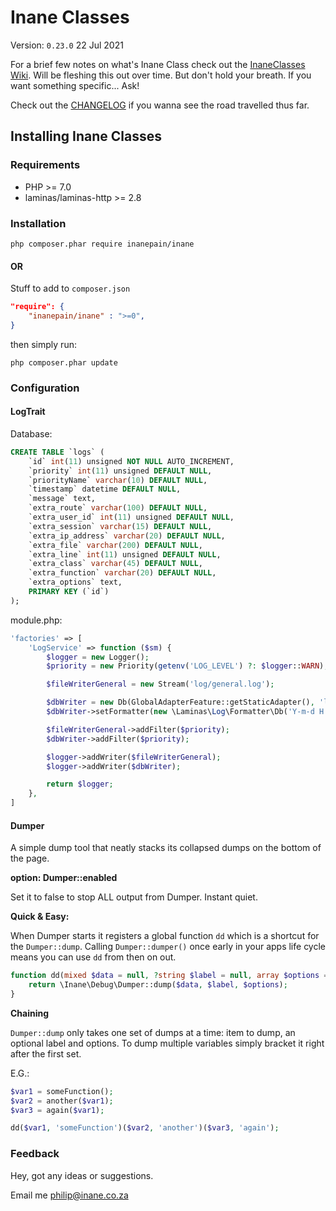 # Inane Classes

Version: `0.23.0` 22 Jul 2021

For a brief few notes on what's Inane Class check out the [InaneClasses Wiki](https://git.inane.co.za:3000/Inane/tools/wiki "InaneClasses Wiki"). Will be fleshing this out over time. But don't hold your breath. If you want something specific... Ask!

Check out the [CHANGELOG](CHANGELOG.md) if you wanna see the road travelled thus far.

## Installing Inane Classes

### Requirements

- PHP \>= 7.0
- laminas/laminas-http >= 2.8

### Installation

```shell
php composer.phar require inanepain/inane
```

#### OR

Stuff to add to `composer.json`

```json
"require": {
    "inanepain/inane" : ">=0",
}
```

then simply run:

```shell
php composer.phar update
```

### Configuration

#### LogTrait

Database:

```sql
CREATE TABLE `logs` (
    `id` int(11) unsigned NOT NULL AUTO_INCREMENT,
    `priority` int(11) unsigned DEFAULT NULL,
    `priorityName` varchar(10) DEFAULT NULL,
    `timestamp` datetime DEFAULT NULL,
    `message` text,
    `extra_route` varchar(100) DEFAULT NULL,
    `extra_user_id` int(11) unsigned DEFAULT NULL,
    `extra_session` varchar(15) DEFAULT NULL,
    `extra_ip_address` varchar(20) DEFAULT NULL,
    `extra_file` varchar(200) DEFAULT NULL,
    `extra_line` int(11) unsigned DEFAULT NULL,
    `extra_class` varchar(45) DEFAULT NULL,
    `extra_function` varchar(20) DEFAULT NULL,
    `extra_options` text,
    PRIMARY KEY (`id`)
);
```

module.php:

```php
'factories' => [
    'LogService' => function ($sm) {
        $logger = new Logger();
        $priority = new Priority(getenv('LOG_LEVEL') ?: $logger::WARN);

        $fileWriterGeneral = new Stream('log/general.log');

        $dbWriter = new Db(GlobalAdapterFeature::getStaticAdapter(), 'logs');
        $dbWriter->setFormatter(new \Laminas\Log\Formatter\Db('Y-m-d H:i:s'));

        $fileWriterGeneral->addFilter($priority);
        $dbWriter->addFilter($priority);

        $logger->addWriter($fileWriterGeneral);
        $logger->addWriter($dbWriter);

        return $logger;
    },
]
```

#### Dumper

A simple dump tool that neatly stacks its collapsed dumps on the bottom of the page.

**option: Dumper::enabled**  

Set it to false to stop ALL output from Dumper. Instant quiet.

**Quick & Easy:**  

When Dumper starts it registers a global function `dd` which is a shortcut for the `Dumper::dump`. Calling `Dumper::dumper()` once early in your apps life cycle means you can use `dd` from then on out.

```php
function dd(mixed $data = null, ?string $label = null, array $options = []): \Inane\Debug\Dumper {
    return \Inane\Debug\Dumper::dump($data, $label, $options);
}
```

**Chaining**  

`Dumper::dump` only takes one set of dumps at a time: item to dump, an optional label and options.
To dump multiple variables simply bracket it right after the first set.

E.G.:

```php
$var1 = someFunction();
$var2 = another($var1);
$var3 = again($var1);

dd($var1, 'someFunction')($var2, 'another')($var3, 'again');

```

### Feedback

Hey, got any ideas or suggestions.

Email me <philip@inane.co.za>
